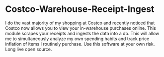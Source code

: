 # Costco-Warehouse-Receipt-Ingest
I do the vast majority of my shopping at Costco and recently noticed that Costco now allows you to view your in-warehouse purchases online. This module scrapes your receipts and ingests the data into a db. This will allow me to simultaneously analyze my own spending habits and track price inflation of items I routinely purchase. Use this software at your own risk. Long live open source.
